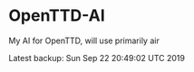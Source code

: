 # OpenTTD-AI
My AI for OpenTTD, will use primarily air

Latest backup: Sun Sep 22 20:49:02 UTC 2019
